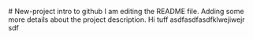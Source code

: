 \# New-project
intro to github
I am editing the README file. Adding some more details about the project description.
Hi
tuff
asdfasdfasdfklwejiwejr
sdf
